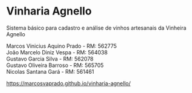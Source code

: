 <h1>Vinharia Agnello</h1>

Sistema básico para cadastro e análise de vinhos artesanais da Vinheira Agnello

Marcos Vinicius Aquino Prado - RM: 562775 <br>
João Marcelo Diniz Vespa - RM: 564038 <Br>
Gustavo Garcia Silva - RM: 562078 <br>
Gustavo Oliveira Barroso - RM: 565705 <br>
Nicolas Santana Gará - RM: 561461

https://marcosvaprado.github.io/vinharia-agnello/

